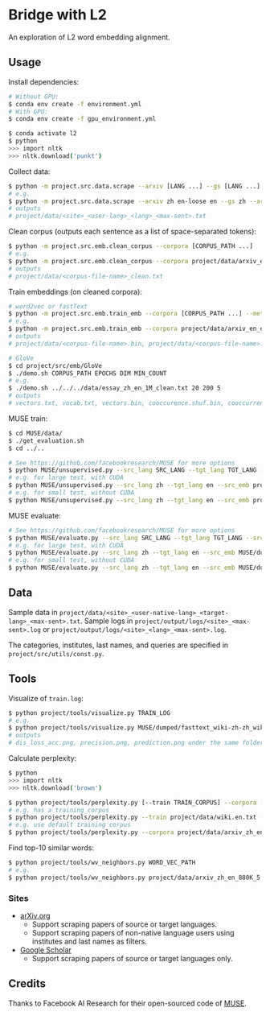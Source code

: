 # Bridge with L2

An exploration of L2 word embedding alignment.

## Usage

Install dependencies:

```bash
# Without GPU:
$ conda env create -f environment.yml
# With GPU:
$ conda env create -f gpu_environment.yml

$ conda activate l2
$ python
>>> import nltk
>>> nltk.download('punkt')
```

Collect data:

```bash
$ python -m project.src.data.scrape --arxiv [LANG ...] --gs [LANG ...] --arxiv-filter-by [FILTER_BY ...]
# e.g.
$ python -m project.src.data.scrape --arxiv zh en-loose en --gs zh --arxiv-filter-by both institute both
# outputs
# project/data/<site>_<user-lang>_<lang>_<max-sent>.txt
```

Clean corpus (outputs each sentence as a list of space-separated tokens):

```bash
$ python -m project.src.emb.clean_corpus --corpora [CORPUS_PATH ...]
# e.g.
$ python -m project.src.emb.clean_corpus --corpora project/data/arxiv_en_en_100.txt project/data/google-scholar_zh_zh_100.txt
# outputs
# project/data/<corpus-file-name>_clean.txt
```

Train embeddings (on cleaned corpora):

```bash
# word2vec or fastText
$ python -m project.src.emb.train_emb --corpora [CORPUS_PATH ...] --method METHOD --epochs EPOCHS --min-count MIN_COUNT --dim DIM
# e.g.
$ python -m project.src.emb.train_emb --corpora project/data/arxiv_en_en_100_clean.txt project/data/google-scholar_zh_zh_100_clean.txt --method word2vec --epochs 5
# outputs
# project/data/<corpus-file-name>.bin, project/data/<corpus-file-name>.vec

# GloVe
$ cd project/src/emb/GloVe
$ ./demo.sh CORPUS_PATH EPOCHS DIM MIN_COUNT
# e.g.
$ ./demo.sh ../../../data/essay_zh_en_1M_clean.txt 20 200 5
# outputs
# vectors.txt, vocab.txt, vectors.bin, cooccurence.shuf.bin, cooccurrence.bin
```

MUSE train:

```bash
$ cd MUSE/data/
$ ./get_evaluation.sh
$ cd ../..

# See https://github.com/facebookresearch/MUSE for more options
$ python MUSE/unsupervised.py --src_lang SRC_LANG --tgt_lang TGT_LANG --src_emb SRC_EMB --tgt_emb TGT_EMB
# e.g. for large test, with CUDA
$ python MUSE/unsupervised.py --src_lang zh --tgt_lang en --src_emb project/data/google-scholar_zh_zh_1M.vec --tgt_emb project/data/arxiv_en_en_1M.vec --normalize_embeddings center --exp_name test-large
# e.g. for small test, without CUDA
$ python MUSE/unsupervised.py --src_lang zh --tgt_lang en --src_emb project/data/google-scholar_zh_zh_100.vec --tgt_emb project/data/arxiv_en_en_100.vec --cuda 0 --n_epochs 2 --dis_most_frequent 100 --epoch_size 64 --normalize_embeddings center --exp_name test-small
```

MUSE evaluate:

```bash
# See https://github.com/facebookresearch/MUSE for more options
$ python MUSE/evaluate.py --src_lang SRC_LANG --tgt_lang TGT_LANG --src_emb SRC_EMB --tgt_emb TGT_EMB
# e.g. for large test, with CUDA
$ python MUSE/evaluate.py --src_lang zh --tgt_lang en --src_emb MUSE/dumped/test-large/3ozzevm3ik/vectors-zh.txt --tgt_emb MUSE/dumped/test-large/3ozzevm3ik/vectors-en.txt --max_vocab 200000 --exp_name test-large-eval
# e.g. for small test, without CUDA
$ python MUSE/evaluate.py --src_lang zh --tgt_lang en --src_emb MUSE/dumped/test-small/3ozzevm3ik/vectors-zh.txt --tgt_emb MUSE/dumped/test-small/3ozzevm3ik/vectors-en.txt --max_vocab 500 --cuda 0 --exp_name test-small-eval
```

## Data

Sample data in `project/data/<site>_<user-native-lang>_<target-lang>_<max-sent>.txt`.
Sample logs in `project/output/logs/<site>_<max-sent>.log` or `project/output/logs/<site>_<lang>_<max-sent>.log`.

The categories, institutes, last names, and queries are specified in `project/src/utils/const.py`.

## Tools

Visualize of `train.log`:

```bash
$ python project/tools/visualize.py TRAIN_LOG
# e.g.
$ python project/tools/visualize.py MUSE/dumped/fasttext_wiki-zh-zh_wiki-en-en_epoch-size-250000_epoch-10/rrmor5rqvo/train.log
# outputs
# dis_loss_acc.png, precision.png, prediction.png under the same folder
```

Calculate perplexity:

```bash
$ python
>>> import nltk
>>> nltk.download('brown')

$ python project/tools/perplexity.py [--train TRAIN_CORPUS] --corpora [TEST_CORPUS ...]
# e.g. has a training corpus
$ python project/tools/perplexity.py --train project/data/wiki.en.txt --corpora project/data/arxiv_zh_en_880K.txt project/data/arxiv_en_en_480K.txt
# e.g. use default training corpus
$ python project/tools/perplexity.py --corpora project/data/arxiv_zh_en_880K.txt project/data/arxiv_en_en_480K.txt
```

Find top-10 similar words:

```bash
$ python project/tools/wv_neighbors.py WORD_VEC_PATH
# e.g. 
$ python project/tools/wv_neighbors.py project/data/arxiv_zh_en_880K_5.word2vec.vec
```

### Sites

- [arXiv.org](https://arxiv.org/)
  - Support scraping papers of source or target languages.
  - Support scraping papers of non-native language users using institutes and last names as filters.
- [Google Scholar](https://scholar.google.com/scholar)
  - Support scraping papers of source or target languages only.

## Credits

Thanks to Facebook AI Research for their open-sourced code of [MUSE](https://github.com/facebookresearch/MUSE).
